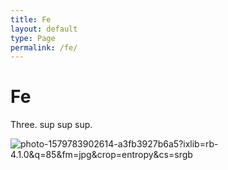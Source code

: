 ```yaml
---
title: Fe
layout: default
type: Page
permalink: /fe/
---
```


# Fe

Three. sup sup sup.

![photo-1579783902614-a3fb3927b6a5?ixlib=rb-4.1.0&q=85&fm=jpg&crop=entropy&cs=srgb](https://images.unsplash.com/photo-1579783902614-a3fb3927b6a5?ixlib=rb-4.1.0&q=85&fm=jpg&crop=entropy&cs=srgb)

